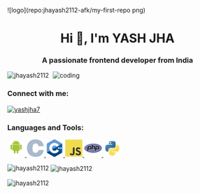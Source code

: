 ![logo](repo:jhayash2112-afk/my-first-repo png)
<h1 align="center">Hi 👋, I'm YASH JHA</h1>
<h3 align="center">A passionate frontend developer from India</h3>
<img align="right"alt="coding"width="400"src="https://user-images.githubusercontent...
"
<p align="left"> <img src="https://komarev.com/ghpvc/?username=jhayash2112&label=Profile%20views&color=0e75b6&style=flat" alt="jhayash2112" /> </p>

<h3 align="left">Connect with me:</h3>
<p align="left">
<a href="https://instagram.com/yashjha7" target="blank"><img align="center" src="https://raw.githubusercontent.com/rahuldkjain/github-profile-readme-generator/master/src/images/icons/Social/instagram.svg" alt="yashjha7" height="30" width="40" /></a>
</p>

<h3 align="left">Languages and Tools:</h3>
<p align="left"> <a href="https://developer.android.com" target="_blank" rel="noreferrer"> <img src="https://raw.githubusercontent.com/devicons/devicon/master/icons/android/android-original-wordmark.svg" alt="android" width="40" height="40"/> </a> <a href="https://www.cprogramming.com/" target="_blank" rel="noreferrer"> <img src="https://raw.githubusercontent.com/devicons/devicon/master/icons/c/c-original.svg" alt="c" width="40" height="40"/> </a> <a href="https://www.w3schools.com/cpp/" target="_blank" rel="noreferrer"> <img src="https://raw.githubusercontent.com/devicons/devicon/master/icons/cplusplus/cplusplus-original.svg" alt="cplusplus" width="40" height="40"/> </a> <a href="https://developer.mozilla.org/en-US/docs/Web/JavaScript" target="_blank" rel="noreferrer"> <img src="https://raw.githubusercontent.com/devicons/devicon/master/icons/javascript/javascript-original.svg" alt="javascript" width="40" height="40"/> </a> <a href="https://www.php.net" target="_blank" rel="noreferrer"> <img src="https://raw.githubusercontent.com/devicons/devicon/master/icons/php/php-original.svg" alt="php" width="40" height="40"/> </a> <a href="https://www.python.org" target="_blank" rel="noreferrer"> <img src="https://raw.githubusercontent.com/devicons/devicon/master/icons/python/python-original.svg" alt="python" width="40" height="40"/> </a> </p>

<p><img align="left" src="https://github-readme-stats.vercel.app/api/top-langs?username=jhayash2112&show_icons=true&locale=en&layout=compact" alt="jhayash2112" /></p>

<p>&nbsp;<img align="center" src="https://github-readme-stats.vercel.app/api?username=jhayash2112&show_icons=true&locale=en" alt="jhayash2112" /></p>

<p><img align="center" src="https://github-readme-streak-stats.herokuapp.com/?user=jhayash2112&" alt="jhayash2112" /></p>
